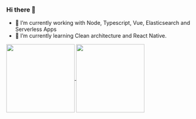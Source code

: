 ### Hi there 👋

- 🔭 I’m currently working with Node, Typescript, Vue, Elasticsearch and Serverless Apps
- 🌱 I’m currently learning Clean architecture and React Native.

<a href="https://github.com/eliassv">
  <img height="180em" align="center" src="https://github-readme-stats.vercel.app/api?username=eliassv&count_private=true&show_icons=true&theme=dark" />
</a>
<a href="https://github.com/eliassv">
  <img height="180em" align="center" src="https://github-readme-stats.vercel.app/api/top-langs/?username=eliassv&layout=compact&theme=dark" />
</a>



<!--
**eliassv/eliassv** is a ✨ _special_ ✨ repository because its `README.md` (this file) appears on your GitHub profile.

Here are some ideas to get you started:

- 🔭  on ...
- 🌱 I’m currently learning ...
- 👯 I’m looking to collaborate on ...
- 🤔 I’m looking for help with ...
- 💬 Ask me about ...
- 📫 How to reach me: ...
- 😄 Pronouns: ...
- ⚡ Fun fact: ...
-->
